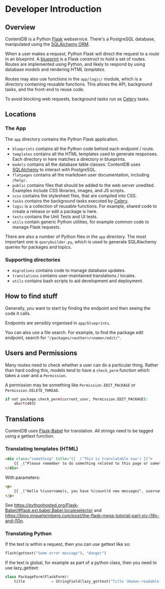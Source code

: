 # Developer Introduction

## Overview 

ContentDB is a Python [Flask](https://flask.palletsprojects.com/en/2.0.x/) webservice.
There's a PostgreSQL database, manipulated using the [SQLAlchemy ORM](https://docs.sqlalchemy.org/en/14/). 

When a user makes a request, Python Flask will direct the request to a *route* in an *blueprint*. 
A [blueprint](https://flask.palletsprojects.com/en/2.0.x/blueprints/) is a Flask construct to hold a set of routes.
Routes are implemented using Python, and likely to respond by using database *models* and rendering HTML *templates*.

Routes may also use functions in the `app/logic/` module, which is a directory containing reusable functions. This
allows the API, background tasks, and the front-end to reuse code. 

To avoid blocking web requests, background tasks run as
[Celery](https://docs.celeryproject.org/en/stable/getting-started/introduction.html) tasks.


## Locations

### The App

The `app` directory contains the Python Flask application.

* `blueprints` contains all the Python code behind each endpoint / route.
* `templates` contains all the HTML templates used to generate responses. Each directory in here matches a directory in blueprints.
* `models` contains all the database table classes. ContentDB uses [SQLAlchemy](https://docs.sqlalchemy.org/en/14/) to interact with PostgreSQL.
* `flatpages` contains all the markdown user documentation, including `/help/`.
* `public` contains files that should be added to the web server unedited. Examples include CSS libraries, images, and JS scripts.
* `scss` contains the stylesheet files, that are compiled into CSS.
* `tasks` contains the background tasks executed by [Celery](https://docs.celeryproject.org/en/stable/getting-started/introduction.html).
* `logic` is a collection of reusable functions. For example, shared code to create a release or edit a package is here.
* `tests` contains the Unit Tests and UI tests.
* `utils` contain generic Python utilities, for example common code to manage Flask requests.

There are also a number of Python files in the `app` directory. The most important one is `querybuilder.py`,
which is used to generate SQLAlachemy queries for packages and topics.

### Supporting directories

* `migrations` contains code to manage database updates.
* `translations` contains user-maintained translations / locales.
* `utils` contains bash scripts to aid development and deployment.


## How to find stuff

Generally, you want to start by finding the endpoint and then seeing the code it calls.

Endpoints are sensibly organised in `app/blueprints`.

You can also use a file search. For example, to find the package edit endpoint, search for `"/packages/<author>/<name>/edit/"`.


## Users and Permissions

Many routes need to check whether a user can do a particular thing. Rather than hard coding this,
models tend to have a `check_perm` function which takes a user and a `Permission`.

A permission may be something like `Permission.EDIT_PACKAGE` or `Permission.DELETE_THREAD`.

```bash
if not package.check_perm(current_user, Permission.EDIT_PACKAGE):
	abort(403)
```


## Translations

ContentDB uses [Flask-Babel](https://flask-babel.tkte.ch/) for translation. All strings need to be tagged using
a gettext function.

### Translating templates (HTML)

```html
<div class="something" title="{{ _('This is translatable now') }}">
	{{ _("Please remember to do something related to this page or something") }}
</div>
```

With parameters:

```html
<p>
	{{ _("Hello %(username)s, you have %(count)d new messages", username=username, count=count) }}
</p>
```

See <https://pythonhosted.org/Flask-Babel/#flask.ext.babel.Babel.localeselector> and
<https://blog.miguelgrinberg.com/post/the-flask-mega-tutorial-part-xiv-i18n-and-l10n>.

### Translating Python

If the text is within a request, then you can use gettext like so:

```py
flash(gettext("Some error message"), "danger")
```

If the text is global, for example as part of a python class, then you need to use lazy_gettext:

```py
class PackageForm(FlaskForm):
	title            = StringField(lazy_gettext("Title (Human-readable)"), [InputRequired(), Length(1, 100)])
```

